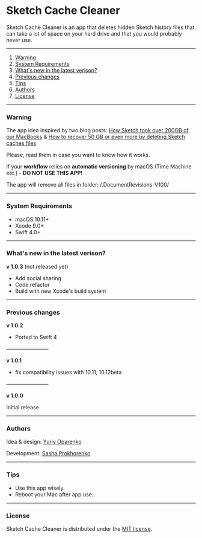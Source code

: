 # Sketch Cache Cleaner 

Sketch Cache Cleaner is an app that deletes hidden Sketch history files that can take a lot of space on your hard drive and that you would probably never use.

---------------------------------------------

1. [Warning](#warning)
2. [System Requirements](#system-requirements)
3. [What's new in the latest verison?](#What'snew)
4. [Previous changes](#previous)
5. [Tips](#tips)
6. [Authors](#authors)
7. [License](#license)

------------------------------------------------

### Warning

The app idea inspired by two blog posts: [How Sketch took over 200GB of our MacBooks](https://medium.com/@thomasdegry/how-sketch-took-over-200gb-of-our-macbooks-cb7dd10c8163) & [How to recover 50 GB or even more by deleting Sketch caches files](https://medium.com/sketch-app-sources/how-to-recover-50-go-or-even-more-by-deleting-sketch-caches-files-e5829dba20e1)

Please, read them in case you want to know how it works.

If your **workflow** relies on **automatic versioning** by macOS 
(Time Machine etc.) -  **DO NOT USE THIS APP!**

The app will remove all files in folder: /.DocumentRevisions-V100/

---------------------

### System Requirements

- macOS 10.11+
- Xcode 9.0+
- Swift 4.0+

---------------------------

### What's new in the latest verison?

**v 1.0.3** (not released yet)

- Add social sharing
- Code refactor
- Build with new Xcode's build system

----------------------

### Previous changes

**v 1.0.2**

- Ported to Swift 4

————————

**v 1.0.1**

- fix compatibility issues with 10.11, 10.12beta

————————

**v 1.0.0**

Initial release

-----------

### Authors

Idea & design: [Yuriy Oparenko](http://oparenko.com/)

Development: [Sasha Prokhorenko](https://twitter.com/minikin)

-----------------

### Tips

- Use this app wisely. 
- Reboot your Mac after app use.

---------------

### License

Sketch Cache Cleaner is distributed under the [MIT license](https://github.com/yo-op/sketchcachecleaner/blob/master/LICENSE.md).
